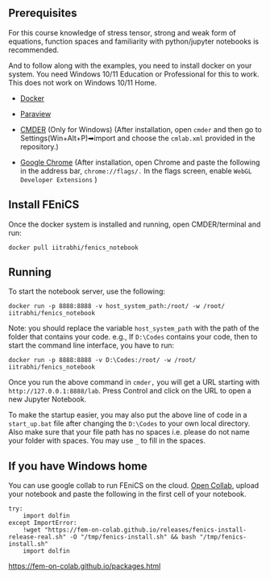 ## Prerequisites

For this course knowledge of stress tensor, strong and weak form of equations,
function spaces and familiarity with python/jupyter notebooks is recommended.

And to follow along with the examples, you need to install docker on your system. You need Windows 10/11 Education or Professional for this to work. This does not work on Windows 10/11 Home.

* [Docker](https://www.docker.com/products/docker-desktop)
* [Paraview](https://www.paraview.org/download/)
* [CMDER](https://cmder.net/) (Only for Windows) (After installation, open `cmder` and then go to Settings(Win+Alt+P)➡import and choose the `cmlab.xml` provided in the repository.)

* [Google Chrome](https://www.google.com/chrome/) (After installation, open Chrome and paste the following in the address bar, `chrome://flags/.` In the flags screen, enable `WebGL Developer Extensions` )


## Install FEniCS

Once the docker system is installed and running, open CMDER/terminal and run:

```
docker pull iitrabhi/fenics_notebook
```


## Running

To start the notebook server, use the following:

```
docker run -p 8888:8888 -v host_system_path:/root/ -w /root/ iitrabhi/fenics_notebook
```

Note: you should replace the variable `host_system_path` with the path of the folder that contains your code. e.g., If  `D:\Codes` contains your code, then to start the command line interface, you have to run:

```
docker run -p 8888:8888 -v D:\Codes:/root/ -w /root/ iitrabhi/fenics_notebook
```

Once you run the above command in `cmder,` you will get a URL starting with `http://127.0.0.1:8888/lab`. Press Control and click on the URL to open a new Jupyter Notebook.

To make the startup easier, you may also put the above line of code in a `start_up.bat` file after changing the `D:\Codes` to your own local directory. Also make sure that your file path has no spaces i.e. please do not name your folder with spaces. You may use `_` to fill in the spaces.
## If you have Windows home

You can use google collab to run FEniCS on the cloud. [Open Collab](https://research.google.com/colaboratory/), upload your notebook and paste the following in the first cell of your notebook.

``` copy
try:
    import dolfin
except ImportError:
    !wget "https://fem-on-colab.github.io/releases/fenics-install-release-real.sh" -O "/tmp/fenics-install.sh" && bash "/tmp/fenics-install.sh"
    import dolfin
```

https://fem-on-colab.github.io/packages.html
